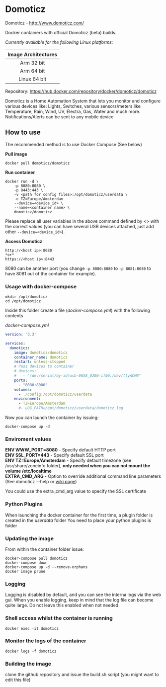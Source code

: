 

Domoticz
======

Domoticz - http://www.domoticz.com/

Docker containers with official Domoticz (beta) builds.

*Currently available for the following Linux platforms:*

| Image Architectures |
| :----: |
| Arm 32 bit |
| Arm 64 bit |
| Linux 64 bit |

Repository: https://hub.docker.com/repository/docker/domoticz/domoticz

Domoticz is a Home Automation System that lets you monitor and configure various devices like: Lights, Switches, various sensors/meters like Temperature, Rain, Wind, UV, Electra, Gas, Water and much more. Notifications/Alerts can be sent to any mobile device

## How to use

The recommended method is to use Docker Compose (See below)

**Pull image**

```
docker pull domoticz/domoticz
```

**Run container**

```
docker run -d \
    -p 8080:8080 \
    -p 8443:443 \
    -v <path for config files>:/opt/domoticz/userdata \
    -e TZ=Europe/Amsterdam
    --device=<device_id> \
    --name=<container name> \ 
    domoticz/domoticz
```

Please replace all user variables in the above command defined by <> with the correct values (you can have several USB devices attached, just add other `--device=<device_id>`).

**Access Domoticz**

```
http://<host ip>:8080
*or*
https://<host ip>:8443
```

8080 can be another port (you change `-p 8080:8080` to `-p 8081:8080` to have 8081 out of the container for example).

### Usage with docker-compose

    mkdir /opt/domoticz
    cd /opt/domoticz
Inside this folder create a file (*docker-compose.yml*) with the following contents

*docker-compose.yml*
```yaml
version: '3.3'

services:
  domoticz:
    image: domoticz/domoticz
    container_name: domoticz
    restart: unless-stopped
    # Pass devices to container
    # devices:
    #   - "/dev/serial/by-id/usb-0658_0200-if00:/dev/ttyACM0"
    ports:
      - "8080:8080"
    volumes:
      - ./config:/opt/domoticz/userdata
    environment:
      - TZ=Europe/Amsterdam
      #- LOG_PATH=/opt/domoticz/userdata/domoticz.log
```
Now you can launch the container by issuing:

    docker-compose up -d

### Enviroment values
 **ENV WWW_PORT=8080** - Specify default HTTP port  
 **ENV SSL_PORT=443** - Specify default SSL port  
 **ENV TZ=Europe/Amsterdam** - Specify default timezone (see /usr/share/zoneinfo folder), **only needed when you can not mount the volume /etc/localtime**  
 **EXTRA_CMD_ARG** - Option to override additional command line parameters (See domoticz --help or [wiki page](https://www.domoticz.com/wiki/Command_line_parameters))

You could use the extra_cmd_arg value to specify the SSL certificate

### Python Plugins
When launching the docker container for the first time, a plugin folder is created in the *userdata* folder
You need to place your python plugins is folder

### Updating the image
From within the container folder issue:
```
docker-compose pull domoticz
docker-compose down
docker-compose up -d --remove-orphans
docker image prune
```

### Logging
Logging is disabled by default, and you can see the interna logs via the web gui.
When you enable logging, keep in mind that the log file can become quite large.
Do not leave this enabled when not needed.

### Shell access whilst the container is running
```
docker exec -it domoticz 
```

### Monitor the logs of the container
```
docker logs -f domoticz
```

### Building the image
clone the github repository and issue the build.sh script (you might want to edit this file)
